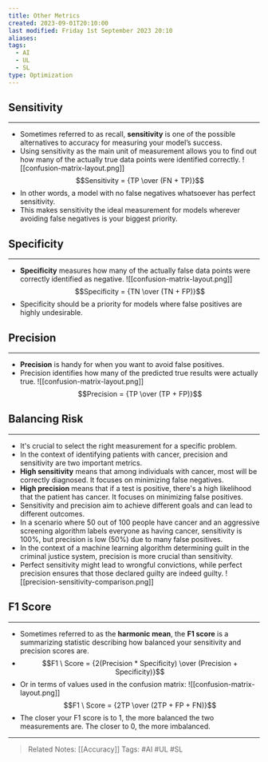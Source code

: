 ```yaml
---
title: Other Metrics
created: 2023-09-01T20:10:00
last modified: Friday 1st September 2023 20:10
aliases: 
tags:
  - AI
  - UL
  - SL
type: Optimization
---
```

## Sensitivity
---
- Sometimes referred to as recall, **sensitivity** is one of the possible alternatives to accuracy for measuring your model’s success.
- Using sensitivity as the main unit of measurement allows you to find out how many of the actually true data points were identified correctly.
![[confusion-matrix-layout.png]]
$$Sensitivity = {TP \over (FN + TP)}$$
- In other words, a model with no false negatives whatsoever has perfect sensitivity.
- This makes sensitivity the ideal measurement for models wherever avoiding false negatives is your biggest priority.
## Specificity
---
- **Specificity** measures how many of the actually false data points were correctly identified as negative.
![[confusion-matrix-layout.png]]
$$Specificity = {TN \over (TN + FP)}$$
- Specificity should be a priority for models where false positives are highly undesirable.
## Precision
---
- **Precision** is handy for when you want to avoid false positives.
- Precision identifies how many of the predicted true results were actually true.
![[confusion-matrix-layout.png]]
$$Precision = {TP \over (TP + FP)}$$
## Balancing Risk
---
- It's crucial to select the right measurement for a specific problem.
- In the context of identifying patients with cancer, precision and sensitivity are two important metrics.
- **High sensitivity** means that among individuals with cancer, most will be correctly diagnosed. It focuses on minimizing false negatives.
- **High precision** means that if a test is positive, there's a high likelihood that the patient has cancer. It focuses on minimizing false positives.
- Sensitivity and precision aim to achieve different goals and can lead to different outcomes.
- In a scenario where 50 out of 100 people have cancer and an aggressive screening algorithm labels everyone as having cancer, sensitivity is 100%, but precision is low (50%) due to many false positives.
- In the context of a machine learning algorithm determining guilt in the criminal justice system, precision is more crucial than sensitivity.
- Perfect sensitivity might lead to wrongful convictions, while perfect precision ensures that those declared guilty are indeed guilty.
![[precision-sensitivity-comparison.png]]
## F1 Score
---
- Sometimes referred to as the **harmonic mean**, the **F1 score** is a summarizing statistic describing how balanced your sensitivity and precision scores are.
- $$F1 \ Score = {2(Precision * Specificity) \over (Precision + Specificity)}$$
- Or in terms of values used in the confusion matrix:
![[confusion-matrix-layout.png]]
$$F1 \ Score = {2TP \over (2TP + FP + FN)}$$
- The closer your F1 score is to 1, the more balanced the two measurements are. The closer to 0, the more imbalanced.
---
>Related Notes: [[Accuracy]]
>Tags: #AI #UL #SL 
